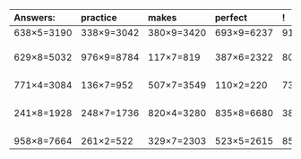 | Answers: | practice | makes | perfect | ! |
| :--- | :--- | :--- | :--- | :--- |
| 638×5=3190 | 338×9=3042 | 380×9=3420 | 693×9=6237 | 914×4=3656 | 
|   |   |   |   |   | 
|   |   |   |   |   | 
|   |   |   |   |   | 
| 629×8=5032 | 976×9=8784 | 117×7=819 | 387×6=2322 | 805×8=6440 | 
|   |   |   |   |   | 
|   |   |   |   |   | 
|   |   |   |   |   | 
|   |   |   |   |   | 
| 771×4=3084 | 136×7=952 | 507×7=3549 | 110×2=220 | 730×9=6570 | 
|   |   |   |   |   | 
|   |   |   |   |   | 
|   |   |   |   |   | 
|   |   |   |   |   | 
| 241×8=1928 | 248×7=1736 | 820×4=3280 | 835×8=6680 | 384×2=768 | 
|   |   |   |   |   | 
|   |   |   |   |   | 
|   |   |   |   |   | 
|   |   |   |   |   | 
| 958×8=7664 | 261×2=522 | 329×7=2303 | 523×5=2615 | 855×3=2565 | 

